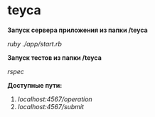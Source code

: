 # teyca

**Запуск сервера приложения из папки /teyca**

*ruby ./app/start.rb*

**Запуск тестов из папки /teyca**

*rspec*

**Доступные пути:**

1. *localhost:4567/operation*
2. *localhost:4567/submit*
